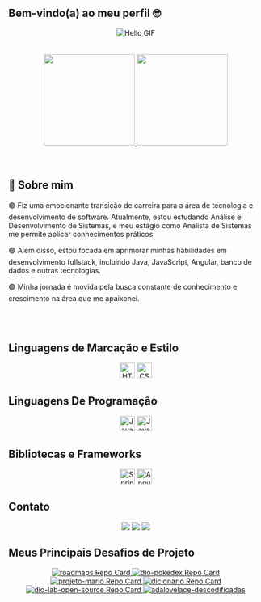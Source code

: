## Bem-vindo(a) ao meu perfil  🤓 

<div align="center">
  <img src="https://media.tenor.com/TkFZ0lgtuakAAAAj/%E0%B8%9E%E0%B8%B4%E0%B8%A1%E0%B8%9E%E0%B9%8C-%E0%B8%97%E0%B9%8D%E0%B8%B2%E0%B8%87%E0%B8%B2%E0%B8%99.gif" alt="Hello GIF">
</div>
<br><br>
<div align="center">
  <a href="https://github.com/bianca-leal">
    <img height="180em" src="https://github-readme-stats.vercel.app/api?username=bianca-leal&show_icons=true&theme=midnight-purple&include_all_commits=true&count_private=true"/>
    <img height="180em" src="https://github-readme-stats.vercel.app/api/top-langs/?username=bianca-leal&layout=compact&langs_count=6&theme=midnight-purple"/> 
  </a>
</div>
<br><br>


## 🚀 Sobre mim

 🟣  Fiz uma emocionante transição de carreira para a área de tecnologia e desenvolvimento de software. Atualmente, estou estudando Análise e Desenvolvimento de Sistemas, e meu estágio como Analista de Sistemas me permite aplicar conhecimentos práticos.

 🟣  Além disso, estou focada em aprimorar minhas habilidades em desenvolvimento fullstack, incluindo Java, JavaScript, Angular, banco de dados e outras tecnologias. 

 🟣  Minha jornada é movida pela busca constante de conhecimento e crescimento na área que me apaixonei.

<br><br>

## Linguagens de Marcação e Estilo

<div align="center">
  <img alt="HTML5" height="30" width="auto" src="https://img.shields.io/badge/HTML5-000?style=for-the-badge&logo=html5">
  <img alt="CSS3" height="30" width="auto" src="https://img.shields.io/badge/CSS3-000?style=for-the-badge&logo=css3&logoColor=264CE4">
</div>

##  Linguagens De Programação

<div align="center">
  <img alt="JavaScript" height="30" width="auto" src="https://img.shields.io/badge/JavaScript-000?style=for-the-badge&logo=javascript">
  <img alt="Java" height="30" width="auto" src="https://img.shields.io/badge/Java-000?style=for-the-badge&logo=java&logoColor=007396&labelColor=black">
</div>

## Bibliotecas e Frameworks

<div align="center">
    <img alt="Spring Boot" height="30" width="auto" src="https://img.shields.io/badge/Spring_Boot-000?style=for-the-badge&logo=spring-boot&logoColor=6DB33F&labelColor=black">

  <img alt="Angular" height="30" width="auto" src="https://img.shields.io/badge/Angular-000?style=for-the-badge&logo=angular&logoColor=C3002F">
</div>

##  Contato

<div align="center">
  <a href="https://www.linkedin.com/in/bianca-leall" target="_blank"><img src="https://img.shields.io/badge/-LinkedIn-000?style=for-the-badge&logo=linkedin&logoColor=0E76A8" target="_blank"></a> 
  <a href="https://www.discord.com/in/biancaleal/" target="_blank"><img src="https://img.shields.io/badge/Discord-000?style=for-the-badge&logo=discord" target="_blank"></a>
  <a href="mailto:bleal8882@gmail.com"><img src="https://img.shields.io/badge/-Email-000?style=for-the-badge&logo=gmail&logoColor=E94D5F"></a>
</div>


## Meus Principais Desafios de Projeto 

<div align="center">
  <a href="https://github.com/Bianca-Leal/Bianca-Leal.github.io">
    <img src="https://github-readme-stats.vercel.app/api/pin/?username=Bianca-Leal&repo=Bianca-Leal.github.io&bg_color=000&border_color=30A3DC&show_icons=true&icon_color=30A3DC&title_color=E94D5F&text_color=FFF" alt="roadmaps Repo Card" >
  </a>
  <a href="https://github.com/Bianca-Leal/dio-pokedex">
    <img src="https://github-readme-stats.vercel.app/api/pin/?username=Bianca-Leal&repo=dio-pokedex&bg_color=000&border_color=30A3DC&show_icons=true&icon_color=30A3DC&title_color=E94D5F&text_color=FFF" alt="dio-pokedex Repo Card">
  </a>
  <a href="https://github.com/Bianca-Leal/projeto-mario">
    <img src="https://github-readme-stats.vercel.app/api/pin/?username=Bianca-Leal&repo=projeto-mario&bg_color=000&border_color=30A3DC&show_icons=true&icon_color=30A3DC&title_color=E94D5F&text_color=FFF" alt="projeto-mario Repo Card">
  </a>
  <a href="https://github.com/Bianca-Leal/dicionario">
    <img src="https://github-readme-stats.vercel.app/api/pin/?username=Bianca-Leal&repo=dicionario&bg_color=000&border_color=30A3DC&show_icons=true&icon_color=30A3DC&title_color=E94D5F&text_color=FFF" alt="dicionario Repo Card">
  </a>
  <a href="https://github.com/elidianaandrade/dio-lab-open-source">
    <img src="https://github-readme-stats.vercel.app/api/pin/?username=elidianaandrade&repo=dio-lab-open-source&bg_color=000&border_color=30A3DC&show_icons=true&icon_color=30A3DC&title_color=E94D5F&text_color=FFF" alt="dio-lab-open-source Repo Card">
  </a>
   <a href="https://github.com/Bianca-Leal/site-AdaLovelace">
    <img src="https://github-readme-stats.vercel.app/api/pin/?username=Bianca-Leal&repo=site-AdaLovelace&bg_color=000&border_color=30A3DC&show_icons=true&icon_color=30A3DC&title_color=E94D5F&text_color=FFF" alt="adalovelace-descodificadas">
  </a>
</div>





